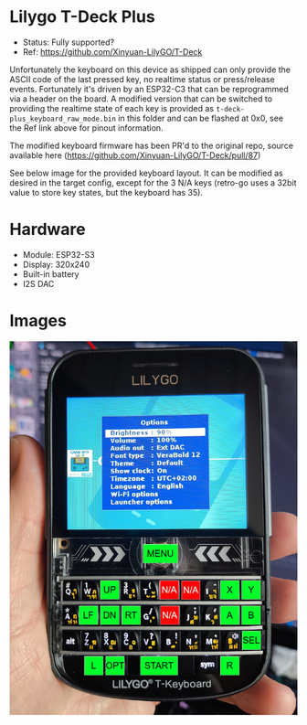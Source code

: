 # Lilygo T-Deck Plus
- Status: Fully supported?
- Ref: https://github.com/Xinyuan-LilyGO/T-Deck 

Unfortunately the keyboard on this device as shipped can only provide the ASCII code of the last pressed key, no realtime status or press/release events. Fortunately it's driven by an ESP32-C3 that can be reprogrammed via a header on the board. 
A modified version that can be switched to providing the realtime state of each key is provided as `t-deck-plus_keyboard_raw_mode.bin` in this folder and can be flashed at 0x0, see the Ref link above for pinout information.  

The modified keyboard firmware has been PR'd to the original repo, source available here (https://github.com/Xinyuan-LilyGO/T-Deck/pull/87) 

See below image for the provided keyboard layout. It can be modified as desired in the target config, except for the 3 N/A keys (retro-go uses a 32bit value to store key states, but the keyboard has 35). 

# Hardware
- Module: ESP32-S3
- Display: 320x240
- Built-in battery
- I2S DAC

# Images

![t-deck-plus_key_layout.png](t-deck-plus_key_layout.png)
